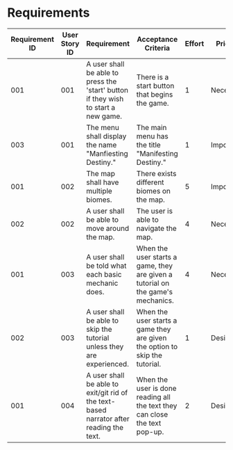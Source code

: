 # Requirements

| Requirement ID | User Story ID | Requirement | Acceptance Criteria | Effort | Priority | Status |
|----------------|---------------|-------------|---------------------|--------|----------|--------|
|            001 |           001 | A user shall be able to press the 'start' button if they wish to start a new game.             | There is a start button that begins the game. | 1 | Necessary | Planned |
|            003 |           001 | The menu shall display the name "Manfiesting Destiny."  | The main menu has the title "Manifesting Destiny." | 1 | Important | Planned |
|            001 |           002 | The map shall have multiple biomes. | There exists different biomes on the map. | 5 | Important | Planned |
|            002 |           002 | A user shall be able to move around the map. | The user is able to navigate the map. | 4 | Necessary | Planned |
|            001 |           003 | A user shall be told what each basic mechanic does.   | When the user starts a game, they are given a tutorial on the game's mechanics. | 4 | Necessary | Planned |
|            002 |           003 | A user shall be able to skip the tutorial unless they are experienced. | When the user starts a game they are given the option to skip the tutorial. | 1 | Desirable | Planned |
|            001 |           004 | A user shall be able to exit/git rid of the text-based narrator after reading the text. | When the user is done reading all the text they can close the text pop-up. | 2 | Desirable | Planned |
